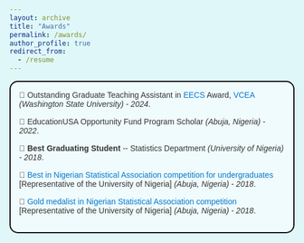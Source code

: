 ```yaml
---
layout: archive
title: "Awards"
permalink: /awards/
author_profile: true
redirect_from:
  - /resume
---
```



<style>
    html, body {
    background-color: #E0F7FA;
  }
</style> 

<div style="border: 2px solid #000000; padding: 15px; background-color: #F0FBFD; border-radius: 15px; margin-bottom: 20px; font-family: Arial, sans-serif; color: #333333;">
  
  <div style="margin-bottom: 15px;">
    &#x1F3C5; Outstanding Graduate Teaching Assistant in <a href='https://eecs.wsu.edu/' target='_blank' style="color: #0077CC; text-decoration: none;">EECS</a> Award, <a href='https://vcea.wsu.edu/' target='_blank' style="color: #0077CC; text-decoration: none;">VCEA</a> <span style="font-style: italic;">(Washington State University) - 2024</span>.
  </div>
  
  <div style="margin-bottom: 15px;">
    &#x1F3C5; EducationUSA Opportunity Fund Program Scholar <span style="font-style: italic;">(Abuja, Nigeria) - 2022</span>.
  </div>
  
  <div style="margin-bottom: 15px;">
    &#x1F3C5; <span style="font-weight: bold;">Best Graduating Student</span> -- Statistics Department <span style="font-style: italic;">(University of Nigeria) - 2018</span>.
  </div>
  
  <div style="margin-bottom: 15px;">
    &#x1F3C5; <a href='https://www.vanguardngr.com/2018/05/unn-wins-nmc-nsa-competition-for-universities/' target='_blank' style="color: #0077CC; text-decoration: none;">Best in Nigerian Statistical Association competition for undergraduates</a> [Representative of the University of Nigeria] <span style="font-style: italic;"> (Abuja, Nigeria) - 2018</span>.
  </div>
  
  <div style="margin-bottom: 15px;">
    &#x1F3C5; <a href='https://www.vanguardngr.com/2018/05/unn-wins-nmc-nsa-competition-for-universities/' target='_blank' style="color: #0077CC; text-decoration: none;">Gold medalist in Nigerian Statistical Association competition</a> [Representative of the University of Nigeria] <span style="font-style: italic;">(Abuja, Nigeria) - 2018</span>.
  </div>

</div>


<!-- This is a comment -->

<!-- Example: editing a markdown file for a talk -->
<!-- ![Editing a markdown file for a talk](/images/editing-talk.png) -->

  
